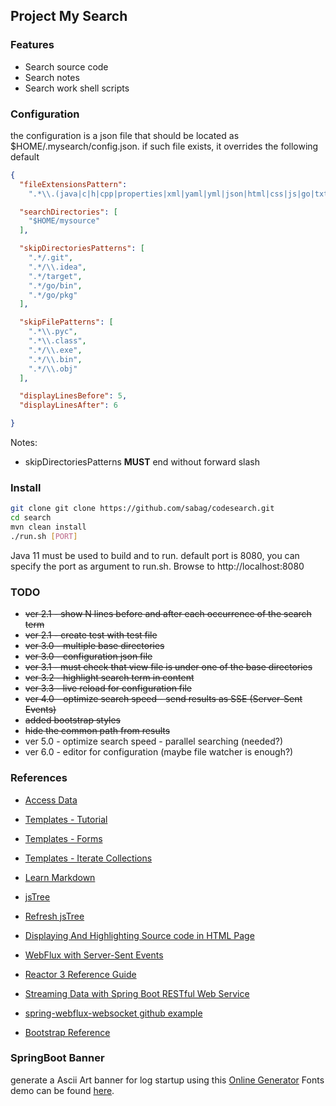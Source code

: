 ## Project My Search


### Features
- Search source code
- Search notes
- Search work shell scripts


### Configuration
the configuration is a json file that should be located as $HOME/.mysearch/config.json.
if such file exists, it overrides the following default
```json
{
  "fileExtensionsPattern":
    ".*\\.(java|c|h|cpp|properties|xml|yaml|yml|json|html|css|js|go|txt|sql|sh|py|proto|md|jsp|jspf|csv)",

  "searchDirectories": [
    "$HOME/mysource"
  ],

  "skipDirectoriesPatterns": [
    ".*/.git",
    ".*/\\.idea",
    ".*/target",
    ".*/go/bin",
    ".*/go/pkg"
  ],

  "skipFilePatterns": [
    ".*\\.pyc",
    ".*\\.class",
    ".*/\\.exe",
    ".*/\\.bin",
    ".*/\\.obj"
  ],

  "displayLinesBefore": 5,
  "displayLinesAfter": 6

}
```
Notes:
- skipDirectoriesPatterns **MUST** end without forward slash


### Install
```bash
git clone git clone https://github.com/sabag/codesearch.git
cd search
mvn clean install
./run.sh [PORT]
```
Java 11 must be used to build and to run.
default port is 8080, you can specify the port as argument to run.sh.
Browse to http://localhost:8080



### TODO
* ~~ver 2.1 - show N lines before and after each occurrence of the search term~~
* ~~ver 2.1 - create test with test file~~
* ~~ver 3.0 - multiple base directories~~
* ~~ver 3.0 - configuration json file~~
* ~~ver 3.1 - must check that view file is under one of the base directories~~
* ~~ver 3.2 - highlight search term in content~~
* ~~ver 3.3 - live reload for configuration file~~
* ~~ver 4.0 - optimize search speed - send results as SSE (Server-Sent Events)~~
* ~~added bootstrap styles~~ 
* ~~hide the common path from results~~
* ver 5.0 - optimize search speed - parallel searching (needed?)
* ver 6.0 - editor for configuration (maybe file watcher is enough?)


### References

* [Access Data](https://www.thymeleaf.org/doc/articles/springmvcaccessdata.html)
* [Templates - Tutorial](https://www.thymeleaf.org/doc/tutorials/2.1/usingthymeleaf.html#inlining)
* [Templates - Forms](https://attacomsian.com/blog/spring-boot-thymeleaf-form-handling)
* [Templates - Iterate Collections](https://attacomsian.com/blog/thymeleaf-iterate-map-list-set-array)
* [Learn Markdown](https://bitbucket.org/tutorials/markdowndemo)

* [jsTree](https://www.jstree.com/)
* [Refresh jsTree](https://exceptionshub.com/how-can-i-refresh-the-contents-of-a-jstree.html)
* [Displaying And Highlighting Source code in HTML Page](http://qnimate.com/displaying-and-highlighting-source-code-in-html-page/)

* [WebFlux with Server-Sent Events](https://mkyong.com/spring-boot/spring-boot-webflux-server-sent-events-example/)
* [Reactor 3 Reference Guide](https://projectreactor.io/docs/core/release/reference/index.html)
* [Streaming Data with Spring Boot RESTful Web Service](https://technicalsand.com/streaming-data-spring-boot-restful-web-service/)
* [spring-webflux-websocket github example](https://github.com/atilio-araujo/spring-webflux-websocket)

* [Bootstrap Reference](https://getbootstrap.com/docs/4.0/components/buttons)


### SpringBoot Banner
generate a Ascii Art banner for log startup using this [Online Generator](https://springhow.com/spring-boot-banner-generator/) 
Fonts demo can be found [here](http://www.figlet.org/examples.html).

